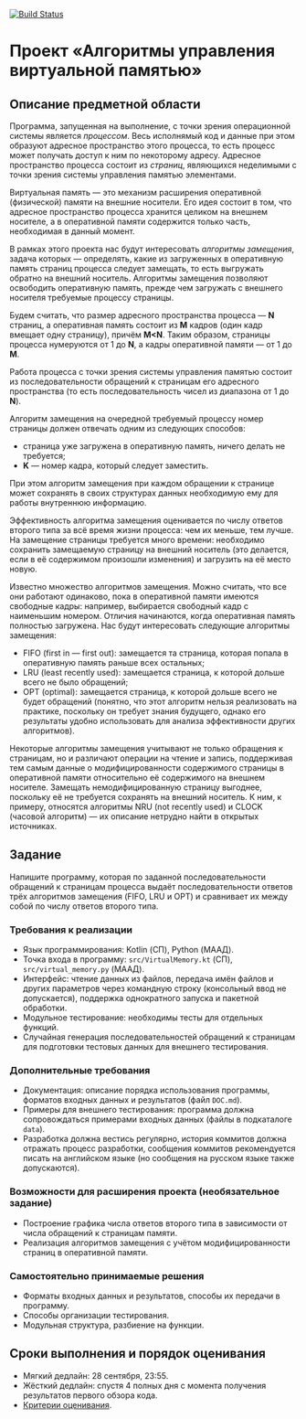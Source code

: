 [![Build Status](https://travis-ci.com/volivan239/virt-mem-personal.svg?branch=main)](https://travis-ci.com/volivan239/virt-mem-personal)

# Проект «Алгоритмы управления виртуальной памятью»

## Описание предметной области

Программа, запущенная на выполнение, с точки зрения операционной системы является *процессом*. Весь исполнямый код и данные при этом образуют адресное пространство этого процесса, то есть процесс может получать доступ к ним по некоторому адресу. Адресное пространство процесса состоит из *страниц*, являющихся неделимыми с точки зрения системы управления памятью элементами.

Виртуальная память — это механизм расширения оперативной (физической) памяти на внешние носители. Его идея состоит в том, что адресное пространство процесса хранится целиком на внешнем носителе, а в оперативной памяти содержится только часть, необходимая в данный момент.

В рамках этого проекта нас будут интересовать *алгоритмы замещения*, задача которых — определять, какие из загруженных в оперативную память страниц процесса следует замещать, то есть выгружать обратно на внешний носитель. Алгоритмы замещения позволяют освободить оперативную память, прежде чем загружать с внешнего носителя требуемые процессу страницы.

Будем считать, что размер адресного пространства процесса — **N** страниц, а оперативная память состоит из **M** кадров (один кадр вмещает одну страницу), причём **М<N**. Таким образом, страницы процесса нумеруются от 1 до **N**, а кадры оперативной памяти — от 1 до **M**.

Работа процесса с точки зрения системы управления памятью состоит из последовательности обращений к страницам его адресного пространства (то есть последовательность чисел из диапазона от 1 до **N**).

Алгоритм замещения на очередной требуемый процессу номер страницы должен отвечать одним из следующих способов:

* страница уже загружена в оперативную память, ничего делать не требуется;
* **K** — номер кадра, который следует заместить.

При этом алгоритм замещения при каждом обращении к странице может сохранять в своих структурах данных необходимую ему для работы внутреннюю информацию.

Эффективность алгоритма замещения оценивается по числу ответов второго типа за всё время жизни процесса: чем их меньше, тем лучше. На замещение страницы требуется много времени: необходимо сохранить замещаемую страницу на внешний носитель (это делается, если в её содержимом произошли изменения) и загрузить на её место новую.

Известно множество алгоритмов замещения. Можно считать, что все они работают одинаково, пока в оперативной памяти имеются свободные кадры: например, выбирается свободный кадр с наименьшим номером. Отличия начинаются, когда оперативная память полностью загружена. Нас будут интересовать следующие алгоритмы замещения:

* FIFO (first in — first out): замещается та страница, которая попала в оперативную память раньше всех остальных;
* LRU (least recently used): замещается страница, к которой дольше всего не было обращений;
* OPT (optimal): замещается страница, к которой дольше всего не будет обращений (понятно, что этот алгоритм нельзя реализовать на практике, поскольку он требует знания будущего, однако его результаты удобно использовать для анализа эффективности других алгоритмов).

Некоторые алгоритмы замещения учитывают не только обращения к страницам, но и различают операции на чтение и запись, поддерживая тем самым данные о модифицированности содержимого страницы в оперативной памяти относительно её содержимого на внешнем носителе. Замещать немодифицированную страницу выгоднее, поскольку её не требуется сохранять на внешний носитель. К ним, к примеру, относятся алгоритмы NRU (not recently used) и CLOCK (часовой алгоритм) — их описание нетрудно найти в открытых источниках.


## Задание

Напишите программу, которая по заданной последовательности обращений к страницам процесса выдаёт последовательности ответов трёх алгоритмов замещения (FIFO, LRU и OPT) и сравнивает их между собой по числу ответов второго типа.

### Требования к реализации

* Язык программирования: Kotlin (СП), Python (МААД).
* Точка входа в программу: `src/VirtualMemory.kt` (СП), `src/virtual_memory.py` (МААД).
* Интерфейс: чтение данных из файлов, передача имён файлов и других параметров через командную строку (консольный ввод не допускается), поддержка однократного запуска и пакетной обработки.
* Модульное тестирование: необходимы тесты для отдельных функций.
* Случайная генерация последовательностей обращений к страницам для подготовки тестовых данных для внешнего тестирования.

### Дополнительные требования

* Документация: описание порядка использования программы, форматов входных данных и результатов (файл `DOC.md`).
* Примеры для внешнего тестирования: программа должна сопровождаться примерами входных данных (файлы в подкаталоге `data`).
* Разработка должна вестись регулярно, история коммитов должна отражать процесс разработки, сообщения коммитов рекомендуется писать на английском языке (но сообщения на русском языке также допускаются).

### Возможности для расширения проекта (необязательное задание)

* Построение графика числа ответов второго типа в зависимости от числа обращений к страницам памяти.
* Реализация алгоритмов замещения с учётом модифицированности страниц в оперативной памяти.

### Самостоятельно принимаемые решения

* Форматы входных данных и результатов, способы их передачи в программу.
* Способы организации тестирования.
* Модульная структура, разбиение на функции.

## Сроки выполнения и порядок оценивания

* Мягкий дедлайн: 28 сентября, 23:55.
* Жёсткий дедлайн: спустя 4 полных дня с момента получения результатов первого обзора кода.
* [Критерии оценивания](http://bit.ly/mkn-prog-criteria).
